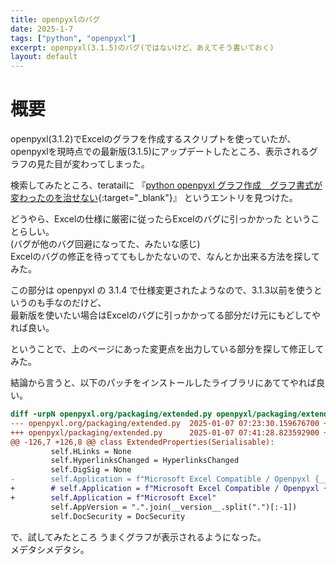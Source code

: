 ```yaml
---
title: openpyxlのバグ
date: 2025-1-7
tags: ["python", "openpyxl"]
excerpt: openpyxl(3.1.5)のバグ(ではないけど、あえてそう書いておく)
layout: default
---
```


# 概要
openpyxl(3.1.2)でExcelのグラフを作成するスクリプトを使っていたが、
openpyxlを現時点での最新版(3.1.5)にアップデートしたところ、表示されるグラフの見た目が変わってしまった。  

検索してみたところ、teratailに
『[python openpyxl グラフ作成　グラフ書式が変わったのを治せない](https://teratail.com/questions/5q9cujzlc2307x){:target="_blank"}』
というエントリを見つけた。  

どうやら、Excelの仕様に厳密に従ったらExcelのバグに引っかかった ということらしい。  
(バグが他のバグ回避になってた、みたいな感じ)  
Excelのバグの修正を待っててもしかたないので、なんとか出来る方法を探してみた。  

この部分は openpyxl の 3.1.4 で仕様変更されたようなので、3.1.3以前を使うというのも手なのだけど、  
最新版を使いたい場合はExcelのバグに引っかかってる部分だけ元にもどしてやれば良い。  

ということで、上のページにあった変更点を出力している部分を探して修正してみた。  

結論から言うと、以下のパッチをインストールしたライブラリにあててやれば良い。  
```patch
diff -urpN openpyxl.org/packaging/extended.py openpyxl/packaging/extended.py
--- openpyxl.org/packaging/extended.py  2025-01-07 07:23:30.159676700 +0900
+++ openpyxl/packaging/extended.py      2025-01-07 07:41:28.823592900 +0900
@@ -126,7 +126,8 @@ class ExtendedProperties(Serialisable):
         self.HLinks = None
         self.HyperlinksChanged = HyperlinksChanged
         self.DigSig = None
-        self.Application = f"Microsoft Excel Compatible / Openpyxl {__version__}"
+        # self.Application = f"Microsoft Excel Compatible / Openpyxl {__version__}"
+        self.Application = f"Microsoft Excel"
         self.AppVersion = ".".join(__version__.split(".")[:-1])
         self.DocSecurity = DocSecurity
```

で、試してみたところ うまくグラフが表示されるようになった。  
メデタシメデタシ。  


